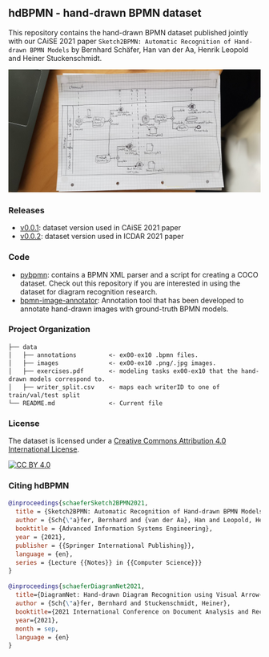 ## hdBPMN - hand-drawn BPMN dataset

This repository contains the hand-drawn BPMN dataset published jointly with our CAiSE 2021 paper `Sketch2BPMN: Automatic Recognition of Hand-drawn BPMN Models` by Bernhard Schäfer, Han van der Aa, Henrik Leopold and Heiner Stuckenschmidt.

![hdBPMN Example Image](https://github.com/dwslab/hdBPMN/raw/main/data/images/ex03/ex03_writer0088.jpg)

### Releases

- [v0.0.1](../../releases/tag/v0.0.1): dataset version used in CAiSE 2021 paper
- [v0.0.2](../../releases/tag/v0.0.2): dataset version used in ICDAR 2021 paper

### Code

- [pybpmn](https://github.com/dwslab/pybpmn): contains a BPMN XML parser and a script for creating a COCO dataset. Check out this repository if you are interested in using the dataset for diagram recognition research.
- [bpmn-image-annotator](https://github.com/dwslab/bpmn-image-annotator): Annotation tool that has been developed to annotate hand-drawn images with ground-truth BPMN models.

### Project Organization

```
├── data
│   ├── annotations         <- ex00-ex10 .bpmn files.
│   ├── images              <- ex00-ex10 .png/.jpg images.
│   ├── exercises.pdf       <- modeling tasks ex00-ex10 that the hand-drawn models correspond to.
│   ├── writer_split.csv    <- maps each writerID to one of train/val/test split
└── README.md               <- Current file
```

### License

The dataset is licensed under a
[Creative Commons Attribution 4.0 International License][cc-by].

[![CC BY 4.0][cc-by-image]][cc-by]

[cc-by]: http://creativecommons.org/licenses/by/4.0/
[cc-by-image]: https://i.creativecommons.org/l/by/4.0/88x31.png
[cc-by-shield]: https://img.shields.io/badge/License-CC%20BY%204.0-lightgrey.svg

### Citing hdBPMN

```BibTeX
@inproceedings{schaeferSketch2BPMN2021,
  title = {Sketch2BPMN: Automatic Recognition of Hand-drawn BPMN Models},
  author = {Sch{\"a}fer, Bernhard and {van der Aa}, Han and Leopold, Henrik and Stuckenschmidt, Heiner},
  booktitle = {Advanced Information Systems Engineering},
  year = {2021},
  publisher = {{Springer International Publishing}},
  language = {en},
  series = {Lecture {{Notes}} in {{Computer Science}}}
}
```

```BibTeX
@inproceedings{schaeferDiagramNet2021,
  title={DiagramNet: Hand-drawn Diagram Recognition using Visual Arrow-relation Detection},
  author = {Sch{\"a}fer, Bernhard and Stuckenschmidt, Heiner},
  booktitle={2021 International Conference on Document Analysis and Recognition (ICDAR)},
  year={2021},
  month = sep,
  language = {en}
}
```

